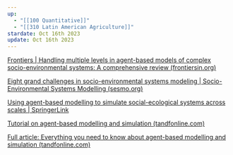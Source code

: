 ```yaml
---
up:
  - "[[100 Quantitative]]"
  - "[[310 Latin American Agriculture]]"
stardate: Oct 16th 2023
update: Oct 16th 2023
---
```

[Frontiers | Handling multiple levels in agent-based models of complex socio-environmental systems: A comprehensive review (frontiersin.org)](https://www.frontiersin.org/articles/10.3389/fams.2022.1020353/full)

[Eight grand challenges in socio-environmental systems modeling | Socio-Environmental Systems Modelling (sesmo.org)](https://sesmo.org/article/view/16226)

[Using agent-based modelling to simulate social-ecological systems across scales | SpringerLink](https://link.springer.com/article/10.1007/s10707-018-00337-8#:~:text=Agent%2Dbased%20modelling%20(ABM),rural%20landscapes%2C%20towns%20or%20cities.)

[Tutorial on agent-based modelling and simulation (tandfonline.com)](https://www.tandfonline.com/doi/epdf/10.1057/jos.2010.3?needAccess=true)

[Full article: Everything you need to know about agent-based modelling and simulation (tandfonline.com)](https://www.tandfonline.com/doi/full/10.1057/jos.2016.7)

